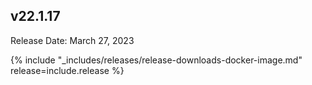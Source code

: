 ## v22.1.17

Release Date: March 27, 2023

{% include "_includes/releases/release-downloads-docker-image.md" release=include.release %}